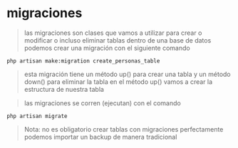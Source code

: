 # migraciones

> las migraciones son clases que vamos a utilizar para crear o modificar o incluso eliminar tablas dentro de una base de datos
> podemos crear una migración con el siguiente comando

    php artisan make:migration create_personas_table

> esta migración tiene un método up() para crear una tabla y un método down() para eliminar la tabla
> en el método up() vamos a crear la estructura de nuestra tabla

> las migraciones se corren (ejecutan) con el comando

    php artisan migrate 

> Nota: no es obligatorio crear tablas con migraciones
> perfectamente podemos importar un backup de manera tradicional